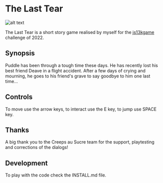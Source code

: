 # The Last Tear

![alt text](https://github.com/corpille/the-last-tear/blob/main/visuals/big.png?raw=true)

The Last Tear is a short story game realised by myself for the [js13kgame](https://js13kgames.com) challenge of 2022.

## Synopsis

Puddle has been through a tough time these days.
He has recently lost his best friend Deave in a flight accident.
After a few days of crying and mourning, he goes to his friend's grave to say goodbye to him one last time...

## Controls

To move use the arrow keys, to interact use the E key, to jump use SPACE key.

## Thanks

A big thank you to the Creeps au Sucre team for the support, playtesting and corrections of the dialogs!

## Development

To play with the code check the INSTALL.md file.
